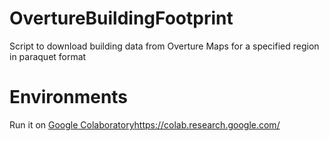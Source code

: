 # OvertureBuildingFootprint
Script to download building data from Overture Maps for a specified region in paraquet format

# Environments
Run it on [Google Colaboratory](https://colab.research.google.com/)https://colab.research.google.com/
